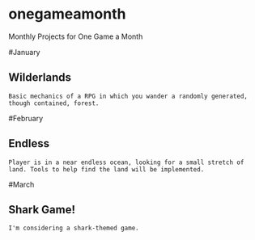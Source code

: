 onegameamonth
=============

Monthly Projects for One Game a Month

#January

##			Wilderlands
	Basic mechanics of a RPG in which you wander a randomly generated, though contained, forest.

#February

##			Endless
	Player is in a near endless ocean, looking for a small stretch of land. Tools to help find the land will be implemented.
#March

##			Shark Game!
	I'm considering a shark-themed game.